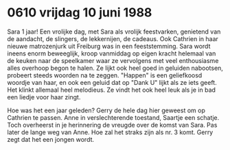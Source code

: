 # 0610 vrijdag 10 juni 1988
Sara 1 jaar! Een vrolijke dag, met Sara als vrolijk feestvarken, genietend van de aandacht, de slingers, de lekkernijen, de cadeaus. Ook Cathrien in haar nieuwe matrozenjurk uit Freiburg was in een feeststemming. Sara wordt ineens enorm beweeglijk, kroop vanmiddag op eigen kracht helemaal van de keuken naar de speelkamer waar ze vervolgens met veel enthousiasme alles overhoop begon te halen. Ze lijkt ook heel goed in geluiden nabootsen, probeert steeds woorden na te zeggen. "Happen" is een geliefkoosd woordje van haar, en ook een geluid dat op "Dank U" lijkt als ze iets geeft. Het klinkt allemaal heel melodieus. Ze vindt het ook heel leuk als je in bad een liedje voor haar zingt.
  
Hoe was het een jaar geleden? Gerry de hele dag hier geweest om op Cathrien te passen. Anne in verslechterende toestand, Saartje een schatje. Toch overheerst in je herinnering de vreugde over de komst van Sara. Pas later de lange weg van Anne. Hoe zal het straks zijn als nr. 3 komt. Gerry zegt dat het een jongen wordt.

